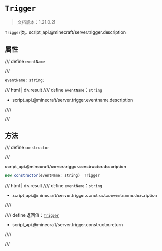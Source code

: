# `Trigger`

> 文档版本：1.21.0.21

`Trigger`类。script_api.@minecraft/server.trigger.description

## 属性

/// define
`eventName`


///

```js
eventName: string;
```

/// html | div.result
//// define
`eventName`：`string`

- script_api.@minecraft/server.trigger.eventname.description


////

///


## 方法

/// define
`constructor`


///

script_api.@minecraft/server.trigger.constructor.description

```js
new constructor(eventName: string): Trigger
```

/// html | div.result
//// define
`eventName`：`string`

- script_api.@minecraft/server.trigger.constructor.eventname.description


////

//// define
返回值：[`Trigger`](./trigger.md)

- script_api.@minecraft/server.trigger.constructor.return


////

///

